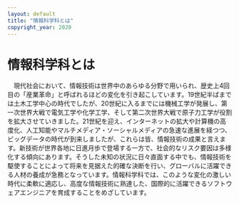 ```yaml
---
layout: default
title: "情報科学科とは"
copyright_year: 2020
---
```


<h1 class="nav1">情報科学科とは</h1>
<section>
  <p>&emsp;現代社会において、情報技術は世界中のあらゆる分野で用いられ、歴史上4回目の「産業革命」と呼ばれるほどの変化を引き起こしています。19世紀半ばまでは土木工学中心の時代でしたが、20世紀に入るまでには機械工学が発展し、第一次世界大戦で電気工学や化学工学、そして第二次世界大戦で原子力工学が役割を拡大させていきました。21世紀を迎え、インターネットの拡大や計算機の高度化、人工知能やマルチメディア・ソーシャルメディアの急速な進展を経つつ、ビッグデータの時代が到来しましたが、これらは皆、情報技術の成果と言えます。新技術が世界各地に日進月歩で登場する一方で、社会的なリスク要因は多様化する傾向にあります。そうした未知の状況に日々直面する中でも、情報技術を駆使することによって将来を見据えた的確な決断を行い、グローバルに活躍できる人材の養成が急務となっています。情報科学科では、このような変化の激しい時代に柔軟に適応し、高度な情報技術に熟達した、国際的に活躍できるソフトウェアエンジニアを育成することをめざしています。</p>

<!--
<center> <a href="admission.html#open_c">オープンキャンパスのご案内はこちら</a>(2019年開催は終了） &emsp;&emsp; <a href="admission.html#insetsu">  大学院入試説明会はこちら</a>（2019年開催は終了） </center>
-->

  <figure class="w100"><img src="{{ site.baseurl }}/image/about.webp" alt=""></figure>
</section>
